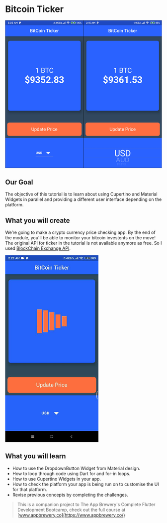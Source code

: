 # Bitcoin Ticker
![Screenshots](https://github.com/Bytepie/bitcoin-ticker-flutter/blob/master/bitcoin.png)

## Our Goal

The objective of this tutorial is to learn about using Cupertino and Material Widgets in parallel and providing a different user interface depending on the platform.


## What you will create

We’re going to make a crypto currency price checking app. By the end of the module, you'll be able to monitor your bitcoin investents on the move! The original API for ticker in the tutorial is not available anymore as free. So I used [BlockChain Exchange API](https://www.blockchain.com/api/exchange_rates_api "BlockChain Exchange API").

<img width="300" alt="UI flow" src="https://github.com/Bytepie/bitcoin-ticker-flutter/blob/master/screenshot.gif">

## What you will learn

- How to use the DropdownButton Widget from Material design.
- How to loop through code using Dart for and for-in loops.
- How to use Cupertino Widgets in your app.
- How to check the platform your app is being run on to customise the UI for that platform.
- Revise previous concepts by completing the challenges.


>This is a companion project to The App Brewery's Complete Flutter Development Bootcamp, check out the full course at [www.appbrewery.co](https://www.appbrewery.co/)

